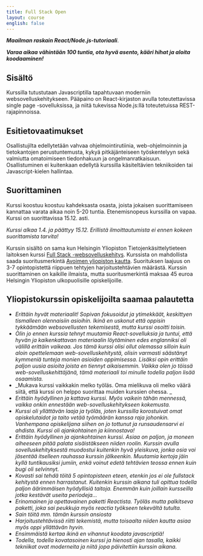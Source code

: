 ```yaml
---
title: Full Stack Open
layout: course
english: false
---
```


_**Maailman raskain React/Node.js-tutoriaali**_. 

_**Varaa aikaa vähintään 100 tuntia, ota hyvä asento, kääri hihat ja aloita koodaaminen!**_

## Sisältö

Kurssilla tutustutaan Javascriptilla tapahtuvaan moderniin websovelluskehitykseen. Pääpaino on React-kirjaston avulla toteutettavissa single page -sovelluksissa, ja niitä tukevissa Node.js:llä toteutetuissa REST-rajapinnoissa. 

## Esitietovaatimukset

Osallistujilta edellytetään vahvaa ohjelmointirutiinia, web-ohjelmoinnin ja tietokantojen perustuntemusta, kykyä pitkäjänteiseen työskentelyyn sekä valmiutta omatoimiseen tiedonhakuun ja ongelmanratkaisuun. Osallistuminen ei kuitenkaan edellytä kurssilla käsiteltävien tekniikoiden tai Javascript-kielen hallintaa.  

## Suorittaminen

Kurssi koostuu koostuu kahdeksasta osasta, joista jokaisen suorittamiseen kannattaa varata aikaa noin 5-20 tuntia. Etenemisnopeus kurssilla on vapaa. Kurssi on suorittavissa 15.12. asti.

_Kurssi alkaa 1.4. ja päättyy 15.12. Erillistä ilmoittautumista ei ennen kokeen suorittamista tarvita!_

Kurssin sisältö on sama kun Helsingin Yliopiston Tietojenkäsittelytieteen laitoksen kurssi [Full Stack -websovelluskehitys](https://fullstack-hy.github.io). Kurssista on mahdollista saada suoritusmerkintä [Avoimen yliopiston kautta](https://courses.helsinki.fi/fi/aytkt21009/123929162). Suorituksen laajuus on 3-7 opintopistettä riippuen tehtyjen harjoitustehtävien määrästä. Kurssin suorittaminen on kaikille ilmaista, mutta suoritusmerkintä maksaa 45 euroa Helsingin Yliopiston ulkopuolisille opiskelijoille.

## Yliopistokurssin opiskelijoilta saamaa palautetta

- _Erittäin hyvät materiaalit! Sopivan fokusoidut ja ytimekkäät, keskittyen tismalleen olennaisiin asioihin. Ikinä en uskonut että oppisin tykkäämään websovellusten tekemisestä, mutta kurssi osoitti toisin._
- _Olin jo ennen kurssia tehnyt muutamia React-sovelluksia ja tuntui, että hyvän ja kaikenkattavan materiaalin löytäminen edes englanniksi oli välillä erittäin vaikeaa. Jos tämä kurssi olisi ollut olemassa silloin kuin aloin opettelemaan web-sovelluskehitystä, olisin varmasti säästänyt kymmeniä tunteja monien asioiden oppimisessa. Lisäksi opin erittäin paljon uusia asioita joista en tiennyt aikaisemmin. Vaikka olen jo töissä web-sovelluskehittäjänä, tämä materiaali toi minulle todella paljon lisää osaamista._
- _Mukava kurssi vaikkakin melko työläs. Oma mielikuva oli melko väärä siitä, että kurssi on helppo suorittaa muiden kurssien ohessa. _
- _Erittäin hyödyllinen ja kattava kurssi. Myös vaikein tähän mennessä, vaikka onkin ennestään web-sovelluskehitykseen kokemusta._
- _Kurssi oli yllättävän laaja ja työläs, joten kurssilla korostuivat omat opiskelutaidot ja taito vetää työmäärän kanssa raja johonkin. Vanhempana opiskelijana siihen on jo tottunut ja runsaudensarvi ei ahdista. Kurssi oli ajankohtainen ja kiinnostava!_
- _Erittäin hyödyllinen ja ajankohtainen kurssi. Asiaa on paljon, ja moneen aiheeseen pitää palata sisäistäkseen niiden roolin. Kurssin avulla sovelluskehityksestä muodostui kuitenkin hyvä yleiskuva, jonka osia voi jäsentää itselleen rauhassa kurssin jälkeenkin. Muutamia kertoja jäin kyllä tuntikausiksi jumiin, enkä voinut edetä tehtävien teossa ennen kuin bugi oli selvinnyt._
- _Kovasti sai tehdä töitä 5 opintopisteen eteen, etenkin jos ei ole fullstack kehitystä ennen harrastanut. Kuitenkin kurssin aikana tuli opittua todella paljon äärimmäisen hyödyllisiä taitoja. Enemmän kuin joillain kursseilla jotka kestävät useita periodeja..._ 
- _Erinomainen ja opettavainen paketti Reactista. Työläs mutta palkitseva paketti, joka sai peukkuja myös reactia työkseen tekevältä tutulta._
- _Sain töitä mm. tämän kurssin ansiosta_
- _Harjoitustehtävissä riitti tekemistä, mutta toisaalta niiden kautta asiaa myös oppi yllättävän hyvin._
- _Ensimmäistä kertaa ikinä en vihannut koodata javascriptiä!_
- _Todella, todella kovatasoinen kurssi ja hienosti ajan tasalla, kaikki tekniikat ovat moderneita ja niitä jopa päivitettiin kurssin aikana._ 

